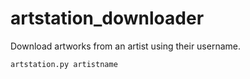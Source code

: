 # artstation_downloader

Download artworks from an artist using their username.

`artstation.py artistname`
